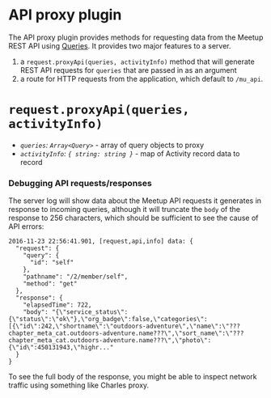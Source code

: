 # API proxy plugin

The API proxy plugin provides methods for requesting data from the Meetup REST
API using [Queries](../../../docs/Queries.md). It provides two major features
to a server.

1. a `request.proxyApi(queries, activityInfo)` method that will generate REST API requests
for `queries` that are passed in as an argument
2. a route for HTTP requests from the application, which default to `/mu_api`.

# `request.proxyApi(queries, activityInfo)`

- *`queries`: `Array<Query>`* - array of query objects to proxy
- *`activityInfo`: `{ string: string }`* - map of Activity record data to record

### Debugging API requests/responses

The server log will show data about the Meetup API requests it generates in
response to incoming queries, although it will truncate the `body` of the
response to 256 characters, which should be sufficient to see the cause of
API errors:

```
2016-11-23 22:56:41.901, [request,api,info] data: {
  "request": {
    "query": {
      "id": "self"
    },
    "pathname": "/2/member/self",
    "method": "get"
  },
  "response": {
    "elapsedTime": 722,
    "body": "{\"service_status\":{\"status\":\"ok\"},\"org_badge\":false,\"categories\":[{\"id\":242,\"shortname\":\"outdoors-adventure\",\"name\":\"???chapter_meta_cat.outdoors-adventure.name???\",\"sort_name\":\"???chapter_meta_cat.outdoors-adventure.name???\",\"photo\":{\"id\":450131943,\"highr..."
  }
}
```

To see the full body of the response, you might be able to inspect network
traffic using something like Charles proxy.
